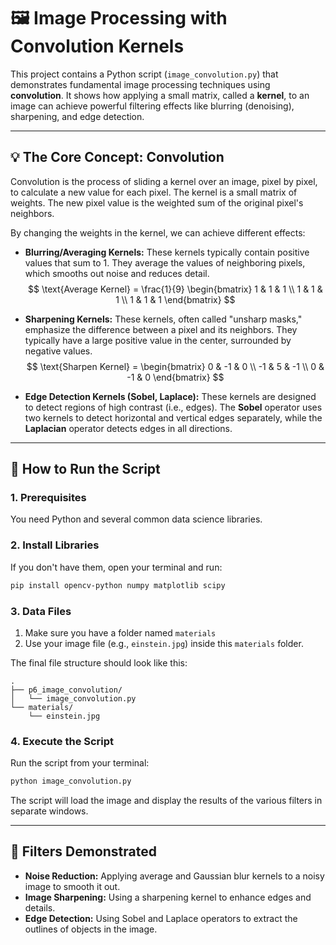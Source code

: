 # 🖼️ Image Processing with Convolution Kernels

This project contains a Python script (`image_convolution.py`) that demonstrates fundamental image processing techniques using **convolution**. It shows how applying a small matrix, called a **kernel**, to an image can achieve powerful filtering effects like blurring (denoising), sharpening, and edge detection.

---

## 💡 The Core Concept: Convolution

Convolution is the process of sliding a kernel over an image, pixel by pixel, to calculate a new value for each pixel. The kernel is a small matrix of weights. The new pixel value is the weighted sum of the original pixel's neighbors.



By changing the weights in the kernel, we can achieve different effects:

* **Blurring/Averaging Kernels:** These kernels typically contain positive values that sum to 1. They average the values of neighboring pixels, which smooths out noise and reduces detail.
    $$
    \text{Average Kernel} = \frac{1}{9}
    \begin{bmatrix}
    1 & 1 & 1 \\
    1 & 1 & 1 \\
    1 & 1 & 1
    \end{bmatrix}
    $$

* **Sharpening Kernels:** These kernels, often called "unsharp masks," emphasize the difference between a pixel and its neighbors. They typically have a large positive value in the center, surrounded by negative values.
    $$
    \text{Sharpen Kernel} =
    \begin{bmatrix}
    0 & -1 & 0 \\
    -1 & 5 & -1 \\
    0 & -1 & 0
    \end{bmatrix}
    $$

* **Edge Detection Kernels (Sobel, Laplace):** These kernels are designed to detect regions of high contrast (i.e., edges). The **Sobel** operator uses two kernels to detect horizontal and vertical edges separately, while the **Laplacian** operator detects edges in all directions.

---

## 🚀 How to Run the Script

### 1. Prerequisites
You need Python and several common data science libraries.

### 2. Install Libraries
If you don't have them, open your terminal and run:
```bash
pip install opencv-python numpy matplotlib scipy
```

### 3. Data Files
1.  Make sure you have a folder named `materials`
2.  Use your image file (e.g., `einstein.jpg`) inside this `materials` folder.

The final file structure should look like this:
```
.
├── p6_image_convolution/
│   └── image_convolution.py
└── materials/
    └── einstein.jpg
```

### 4. Execute the Script
Run the script from your terminal:
```bash
python image_convolution.py
```
The script will load the image and display the results of the various filters in separate windows.

---

## 🔬 Filters Demonstrated

* **Noise Reduction:** Applying average and Gaussian blur kernels to a noisy image to smooth it out.
* **Image Sharpening:** Using a sharpening kernel to enhance edges and details.
* **Edge Detection:** Using Sobel and Laplace operators to extract the outlines of objects in the image.